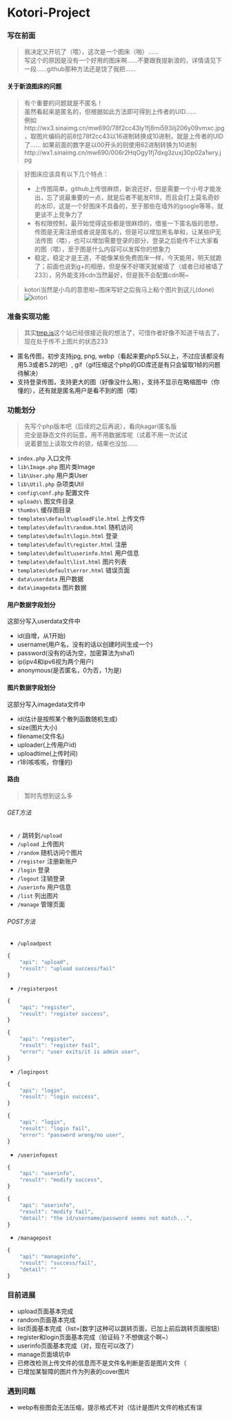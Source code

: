# Kotori-Project

### 写在前面

>我决定又开坑了（喂），这次是一个图床（啪）……    
>写这个的原因是没有一个好用的图床啊……不要跟我提新浪的，详情请见下一段……github那种方法还是饶了我把……  

#### 关于新浪图床的问题

>有个重要的问题就是不匿名！    
>虽然看起来是匿名的，但根据如此方法即可得到上传者的UID……    
例如http://wx3.sinaimg.cn/mw690/78f2cc43ly1fj8mi593ilj206y09vmxc.jpg，取图片编码的前8位78f2cc43以16进制转换成10进制，就是上传者的UID了……
>如果前面的数字是以00开头的则使用62进制转换为10进制http://wx1.sinaimg.cn/mw690/006r2HqOgy1fj7dxg3zuxj30p02a1wry.jpg
  
>好图床应该具有以下几个特点：    
>* 上传图简单，github上传很麻烦，新浪还好，但是需要一个小号才能发出，忘了说最重要的一点，就是后者不能发R18，而且会打上莫名奇妙的水印，这是一个好图床不具备的，至于那些在墙外的google等等，就更谈不上竞争力了    
>* 有权限控制，最开始觉得这些都是很麻烦的，借鉴一下匿名版的思想，传图是无需注册或者说是匿名的，但是可以增加黑名单和，让某些IP无法传图（喂），也可以增加需要登录的部分，登录之后能传不让大家看的图（喂），至于图是什么内容可以发挥你的想象力    
>* 稳定，稳定才是王道，不能像某些免费图床一样，今天能用，明天就跪了；前面也说到g+的相册，但是保不好哪天就被墙了（或者已经被墙了233），另外能支持cdn当然最好，但是我不会配置cdn啊~   
 
>kotori当然是小鸟的意思啦~图床写好之后我马上粘个图片到这儿(done)    
>![kotori](http://imghost.chenhai.net/uploads/c8f74e2c57d9abc3d6892cf08415f228.jpg)    

### 准备实现功能

>其实[tmp.is](http://tmp.is)这个站已经很接近我的想法了，可惜作者好像不知道干啥去了，现在处于传不上图片的状态233    

* 匿名传图，初步支持jpg, png, webp（看起来要php5.5以上，不过应该都没有用5.3或者5.2的吧）, gif（gif压缩这个php的GD库还是有只会留取1帧的问题待解决）
* 支持登录传图，支持更大的图（好像没什么用），支持不显示在略缩图中（你懂的），还有就是匿名用户是看不到的图（喂）

### 功能划分
>先写个php版本吧（后续的之后再说），看向kagari匿名版    
>完全是静态文件的玩意，用不用数据库呢（试着不用一次试试    
>说着要加上读取文件的锁，结果也没加……    

* `index.php` 入口文件
* `lib\Image.php` 图片类Image
* `lib\User.php` 用户类User
* `lib\Util.php` 杂项类Util
* `config\conf.php` 配置文件
* `uploads\` 图文件目录
* `thumbs\` 缓存图目录
* `templates\default\uploadFile.html` 上传文件
* `templates\default\random.html` 随机访问
* `templates\default\login.html` 登录
* `templates\default\register.html` 注册
* `templates\default\userinfo.html` 用户信息
* `templates\default\list.html` 图片列表 
* `templates\default\error.html` 错误页面
* `data\userdata` 用户数据
* `data\imagedata` 图片数据

#### 用户数据字段划分

这部分写入userdata文件中    

* id(自增，从1开始)
* username(用户名，没有的话以创建时间生成一个)
* password(没有的话为空，加密算法为sha1)
* ip(ipv4和ipv6视为两个用户)
* anonymous(是否匿名，0为否，1为是)

#### 图片数据字段划分

这部分写入imagedata文件中

* id(估计是按照某个散列函数随机生成)
* size(图片大小)
* filename(文件名)
* uploader(上传用户id)
* uploadtime(上传时间)
* r18(咳咳咳，你懂的)

#### 路由

>暂时先想到这么多    

###### GET方法

* `/` 跳转到`/upload`
* `/upload` 上传图片
* `/random` 随机访问个图片
* `/register` 注册新账户
* `/login` 登录
* `/logout` 注销登录
* `/userinfo` 用户信息
* `/list` 列出图片
* `/manage` 管理页面


###### POST方法

* `/uploadpost`
```javascript
{
	"api": "upload",
	"result": "upload success/fail"
}
```
* `/registerpost`
```javascript
{
	"api": "register",
	"result": "register success",
}
```
```javascript
{
	"api": "register",
	"result": "register fail",
	"error": "user exits/it is admin user",
}
```
* `/loginpost`
```javascript
{
	"api": "login",
	"result": "login success",
}
```
```javascript
{
	"api": "login",
	"result": "login fail",
	"error": "password wrong/no user",
}
```
* `/userinfopost`
```javascript
{
	"api": "userinfo",
	"result": "modify success",
}
```
```javascript
{
	"api": "userinfo",
	"result": "modify fail",
	"detail": "the id/username/password seems not match...",
}
```
* `/managepost`
```javascript
{
	"api": "manageinfo",
	"result": "success/fail",
	"detail": ""
}
```

### 目前进展

* upload页面基本完成
* random页面基本完成
* list页面基本完成（list=[数字]这种可以跳转页面，已加上前后跳转页面按钮）    
* register和login页面基本完成（验证码？不想做这个啊~）
* userinfo页面基本完成（对，现在可以改了）
* manage页面填坑中
* 已修改检测上传文件的信息而不是文件名判断是否是图片文件（  
* 已增加某智障的图片作为列表的cover图片        

### 遇到问题

* webp有些图会无法压缩，提示格式不对（估计是图片文件的格式有误
